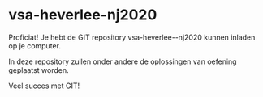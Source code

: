 # vsa-heverlee-nj2020

Proficiat! Je hebt de GIT repository vsa-heverlee--nj2020 kunnen inladen op je computer.

In deze repository zullen onder andere de oplossingen van oefening geplaatst worden.

Veel succes met GIT!
